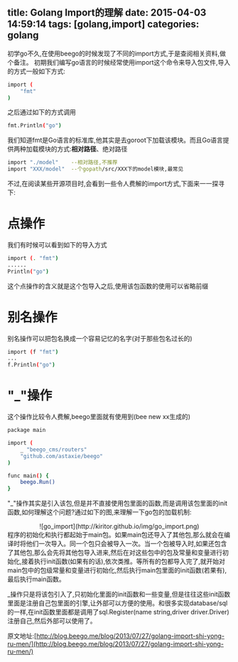 title: Golang Import的理解
date: 2015-04-03 14:59:14
tags: [golang,import]
categories: golang
---
初学go不久,在使用beego的时候发现了不同的import方式,于是查阅相关资料,做个备注。
初期我们编写go语言的时候经常使用import这个命令来导入包文件,导入的方式一般如下方式:
```bash
import (
	"fmt"
)
```
<!--more-->
之后通过如下的方式调用
```bash
fmt.Println("go")
```
我们知道fmt是Go语言的标准库,他其实是去goroot下加载该模块。而且Go语言提供两种加载模块的方式:<strong>相对路径</strong>、</strong>绝对路径</strong>
```bash
import "./model"    --相对路径,不推荐
import "XXX/model"  --个gopath/src/XXX下的model模块,最常见
```
不过,在阅读某些开源项目时,会看到一些令人费解的import方式,下面来一一探寻下:
# 点操作
我们有时候可以看到如下的导入方式
```bash
import (. "fmt")
......
Println("go")
```
这个点操作的含义就是这个包导入之后,使用该包函数的使用可以省略前缀
# 别名操作
别名操作可以把包名换成一个容易记忆的名字(对于那些包名过长的)
```bash
import (f "fmt")
...
f.Println("go")
```
# "_"操作
这个操作比较令人费解,beego里面就有使用到(bee new xx生成的)
```bash
package main

import (
	_ "beego_cms/routers"
	"github.com/astaxie/beego"
)

func main() {
	beego.Run()
}
```
"_"操作其实是引入该包,但是并不直接使用包里面的函数,而是调用该包里面的init函数,如何理解这个问题?通过如下的图,来理解一下go包的加载机制:
<center>![go_import](http://kiritor.github.io/img/go_import.png)</center>
程序的初始化和执行都起始于main包。如果main包还导入了其他包,那么就会在编译时将他们一次导入。同一个包只会被导入一次。当一个包被导入时,如果还包含了其他包,那么会先将其他包导入进来,然后在对这些包中的包及常量和变量进行初始化,接着执行init函数(如果有的话),依次类推。等所有的包都导入完了,就开始对main包中的包级常量和变量进行初始化,然后执行main包里面的init函数(若果有),最后执行main函数。

_操作只是将该包引入了,只初始化里面的init函数和一些变量,但是往往这些init函数里面是注册自己包里面的引擎,让外部可以方便的使用。和很多实现database/sql的一样,在init函数里面都是调用了sql.Register(name string,driver driver.Driver)注册自己,然后外部可以使用了。

原文地址:[http://blog.beego.me/blog/2013/07/27/golang-import-shi-yong-ru-men/](http://blog.beego.me/blog/2013/07/27/golang-import-shi-yong-ru-men/)